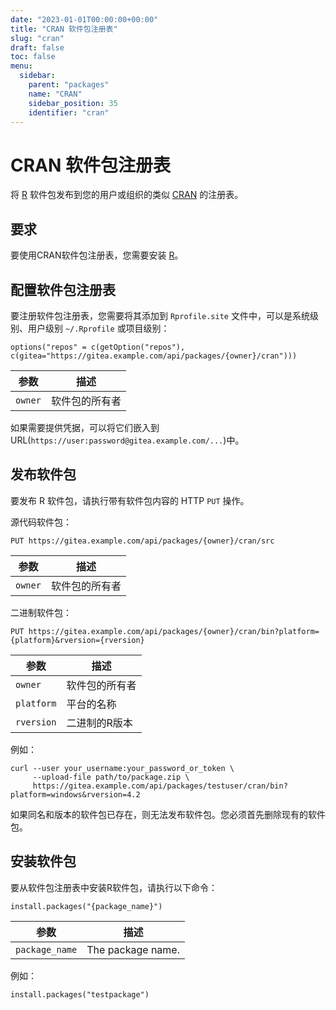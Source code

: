 ```yaml
---
date: "2023-01-01T00:00:00+00:00"
title: "CRAN 软件包注册表"
slug: "cran"
draft: false
toc: false
menu:
  sidebar:
    parent: "packages"
    name: "CRAN"
    sidebar_position: 35
    identifier: "cran"
---
```


# CRAN 软件包注册表

将 [R](https://www.r-project.org/) 软件包发布到您的用户或组织的类似 [CRAN](https://cran.r-project.org/) 的注册表。



## 要求

要使用CRAN软件包注册表，您需要安装 [R](https://cran.r-project.org/)。

## 配置软件包注册表

要注册软件包注册表，您需要将其添加到 `Rprofile.site` 文件中，可以是系统级别、用户级别 `~/.Rprofile` 或项目级别：

```
options("repos" = c(getOption("repos"), c(gitea="https://gitea.example.com/api/packages/{owner}/cran")))
```

| 参数    | 描述           |
| ------- | -------------- |
| `owner` | 软件包的所有者 |

如果需要提供凭据，可以将它们嵌入到URL(`https://user:password@gitea.example.com/...`)中。

## 发布软件包

要发布 R 软件包，请执行带有软件包内容的 HTTP `PUT` 操作。

源代码软件包：

```
PUT https://gitea.example.com/api/packages/{owner}/cran/src
```

| 参数    | 描述           |
| ------- | -------------- |
| `owner` | 软件包的所有者 |

二进制软件包：

```
PUT https://gitea.example.com/api/packages/{owner}/cran/bin?platform={platform}&rversion={rversion}
```

| 参数       | 描述           |
| ---------- | -------------- |
| `owner`    | 软件包的所有者 |
| `platform` | 平台的名称     |
| `rversion` | 二进制的R版本  |

例如：

```shell
curl --user your_username:your_password_or_token \
     --upload-file path/to/package.zip \
     https://gitea.example.com/api/packages/testuser/cran/bin?platform=windows&rversion=4.2
```

如果同名和版本的软件包已存在，则无法发布软件包。您必须首先删除现有的软件包。

## 安装软件包

要从软件包注册表中安装R软件包，请执行以下命令：

```shell
install.packages("{package_name}")
```

| 参数           | 描述              |
| -------------- | ----------------- |
| `package_name` | The package name. |

例如：

```shell
install.packages("testpackage")
```
